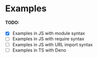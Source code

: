 # Examples

#### TODO:
- [x] Examples in JS with module syntax
- [ ] Examples in JS with require syntax
- [ ] Examples in JS with URL import syntax
- [ ] Examples in TS with Deno
